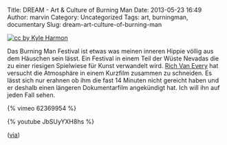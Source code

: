 Title: DREAM - Art & Culture of Burning Man
Date: 2013-05-23 16:49
Author: marvin
Category: Uncategorized
Tags: art, burningman, documentary
Slug: dream-art-culture-of-burning-man

[![cc by Kyle Harmon]({filename}/images/4968347602_b7508b8c47_b.jpg)](https://secure.flickr.com/photos/wkharmon/4968347602/in/photostream/)

Das Burning Man Festival ist etwas was meinen inneren Hippie völlig aus
dem Häuschen sein lässt. Ein Festival in einem Teil der Wüste Nevadas
die zu einer riesigen Spielwiese für Kunst verwandelt wird. [Rich Van
Every](http://lightworkscreative.tv/) hat versucht die Atmosphäre in
einem Kurzfilm zusammen zu schneiden. Es lässt sich nur erahnen ob ihm
die fast 14 Minuten nicht gereicht haben und er deshalb einen längeren
Dokumentarfilm angekündigt hat. Ich will ihn auf jeden Fall sehen.

{% vimeo 62369954 %}

{% youtube JbSUyYXH8hs %}

([via](http://www.kaputtmutterfischwerk.de/?p=70))

